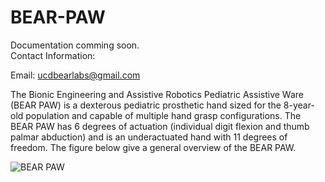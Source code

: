 # BEAR-PAW
Documentation comming soon.                                                                                                                                                                                                        
Contact Information: 

Email: ucdbearlabs@gmail.com

The Bionic Engineering and Assistive Robotics Pediatric Assistive Ware (BEAR PAW) is a dexterous pediatric prosthetic hand sized for the 8-year-old population and capable of multiple hand grasp configurations. The BEAR PAW has 6 degrees of actuation (individual digit flexion and thumb palmar abduction) and is an underactuated hand with 11 degrees of freedom. The figure below give a general overview of the BEAR PAW.

![BEAR PAW](https://user-images.githubusercontent.com/110257936/182228647-660a6fca-5cd8-416c-88c1-2f4e012989e0.png)

